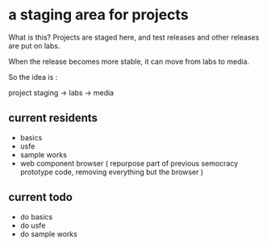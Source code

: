 # a staging area for projects

What is this? Projects are staged here, and test releases and other releases are put on labs. 

When the release becomes more stable, it can move from labs to media.

So the idea is :

project staging -> labs -> media

## current residents

- basics
- usfe
- sample works
- web component browser ( repurpose part of previous semocracy prototype code, removing everything but the browser )

## current todo

- do basics
- do usfe
- do sample works

 


